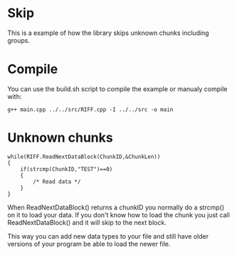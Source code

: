 # Skip
This is a example of how the library skips unknown chunks including groups.

# Compile
You can use the build.sh script to compile the example or manualy compile with:

```
g++ main.cpp ../../src/RIFF.cpp -I ../../src -o main
```

# Unknown chunks
```
while(RIFF.ReadNextDataBlock(ChunkID,&ChunkLen))
{
    if(strcmp(ChunkID,"TEST")==0)
    {
        /* Read data */
    }
}
```
When ReadNextDataBlock() returns a chunkID you normally do a strcmp() on it to load your data.  If you don't know how to
load the chunk you just call ReadNextDataBlock() and it will skip to the next block.

This way you can add new data types to your file and still have older versions of your program be able to load the newer
file.

